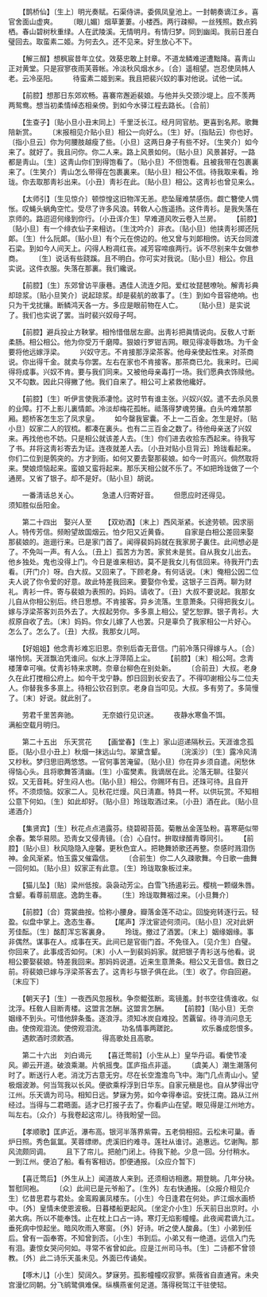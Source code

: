 <!-- { "loadSidebar": true } -->
　　【鹊桥仙】〔生上〕明光奏赋。石渠侍讲。委佩凤皇池上。一封朝奏谪江乡。喜官舍面山虚爽。 
　　〔眼儿媚〕烟草萋萋。小楼西。两行疎柳。一丝残照。数点鸦栖。春山碧树秋重绿。人在武陵溪。无情明月。有情归梦。同到幽闺。我前日差白璧回去。取蛮素二姬。为何去久。还不见来。好生放心不下。 

　　【解三酲】想枫宸昔年立仗。效葵忠敢上封章。不道龙鳞难逆遭黜降。喜靑山正对黄堂。只是寂寥夜雨芙蓉帐。冷淡秋风烟水乡。〔合〕遥相望。岂忍使凤帏人老。云冷巫阳。 
　　待蛮素二姬到来。我且把裴兴奴的事对他说。试他一试。 

　　【前腔】想那日东郊欢畅。喜褰帘邂逅裴娘。与他并头交颈沙堤上。应不羡两两鸳鸯。想当初柔情绰态相亲傍。到如今水驿江程去路长。〔合前〕 

　　【生查子】〔贴小旦小丑末同上〕千里泛长江。经月同官舫。更喜到名邦。歌舞陪新赏。 
　　〔末报相见介贴小旦〕相公一向好么。〔生〕好。〔指贴云〕你也好。〔指小旦云〕你为何腰肢越瘦了些。〔小旦〕这两日身子有些不好。〔生笑介〕如今来了。就好了。我且问你。你二人来。路上风景如何。〔贴小旦〕风景甚好。一路都是靑山。〔生〕这靑山你们到得饱看了。〔贴小旦〕不但饱看。且被我带在包裹裏来了。〔生笑介〕靑山怎么带得在包裹裏来。〔贴小旦〕相公不信。待我取来看。玲珑。你去取那靑衫出来。〔小丑〕靑衫在此。〔贴小旦〕相公。这靑衫也曾见来么。 

　　【太师引】〔生见惊介〕顿惊惶这旧物浑无恙。悲坠屦难禁感伤。觑亡簪使人惆怅。叹蝇头蜗角空忙。受尽了许多风浪。转敎人心旌遥扬。这件靑衫。是我失落在京师的。路迢迢何缘到你行。〔小丑诨介生〕早难道风吹云卷入兰房。 
　　【前腔】〔贴小旦〕有一个绯衣仙子来相访。〔生沈吟介〕非衣。〔贴小旦〕他挟靑衫掷还阮郞。〔生〕什么阮郞。〔贴小旦〕有个元在傍边的。他又曾与刘郞相傍。访天台同渡石梁。到如今人间天上。闪得人粉凋红丧。减芳容啼痕两行。诉不尽别来牛女做参商。 
　　〔生〕说话有些跷蹊。且不明白。你可实对我说。〔贴小旦〕相公。你且实说。这件衣服。失落在那裏。我们纔说。 

　　【前腔】〔生〕东郊曾访平康巷。遇佳人流连夕阳。爱红妆琵琶嘹喨。解靑衫典却琼浆。〔贴小旦笑介〕说起琼浆。却是裴航的故事了。〔生〕到如今音容绝响。也只为干戈扰攘。断鳞鸿天各一方。多应是眼前物在人亡。 
　　〔贴小旦〕是实说了。我们也实说了罢。当时裴兴奴母子呵。 

　　【前腔】避兵投止方鞅掌。相怜惜借居左廊。出靑衫把眞情说向。反敎人寸断柔肠。相公相公。他为你受万千磨障。狠娘行罗钳吉网。眼见得凌辱数场。为千金要将他远嫁浮梁。 
　　兴奴守志。不肯接那浮梁茶客。他母亲使起性来。对茶商说。你出得千金。就卖与你罢。左右在家也不肯接客。那茶商已允。我来时。已闻得将成事。兴奴不肯。要与我们同来。又被他母亲毒打一场。我们愿典衣饰赎他。又不勾数。因此只得撇了他。我们自来了。相公可上紧救他纔好。 

　　【前腔】〔生〕听伊言使我添凄怆。这时节有谁主张。兴奴兴奴。遣不去杀风景的业障。打不上影儿裏情郞。冷淡却梅花孤帐。祗落得梦魂劳攘。白头吟难禁那厢。题桥客怎生忘了凤求皇。 
　　如今罄我宦囊。不上一二百金。怎生是好。〔贴小旦〕奴家二人的钗梳。都凑在裏头。也有二三百金之数了。待他母亲送了兴奴来。再找他也不妨。只是相公就该差人去。〔生〕你们进去收拾东西起来。待我写了书。幷将这靑衫寄去为证。连夜就差人去。〔小丑对贴小旦背云〕玲珑看起来。你们二位到是鹘突的。方才到衙。如何又要去娶那裴娘。如今一时高兴。倘然取将来。樊娘烦恼起来。蛮娘又蛮将起来。那乐天相公就不乐了。不如把玲珑做了一个通房。又省了银子。却不是好。〔贴小旦〕胡说。 

　　一番淸话总关心。　　　　急遣人归寄好音。 
　　但愿应时还得见。　　　　须知胜似岳阳金。 

　　第二十四出　娶兴人至 
　　【双劝酒】〔末上〕西风渐紧。长途劳顿。因求丽人。特传芳信。频盼望故国烟云。怕夕阳又近黄昏。 
　　自家是白相公差回来娶那裴娘的。迤逦行来。已是家门首了。闻得裴妈妈就在我家房子裏住。此间想必是了。不免叫一声。有人么。〔丑上〕孤苦方为苦。家贫未是贫。自从我女儿出去。他乡独处。鬼也没得上门。今日是谁来相访。莫不是我女儿有信回来。待我开门去看。〔开门介〕呀。白大叔。又回来了。下顾老身。有何话说。〔末〕俺相公因二位夫人说了你令爱的好意。故此特差我回来。要娶你令爱。这银子三百两。聊为财礼。靑衫一件。寄与裴娘为表照的。妈妈。请收了。〔丑〕大叔不要说起。我那女儿自从你相公别后。终日思想。不肯接客。异乡流落。生意萧条。只得把我女儿。嫁与浮梁茶客刘员外去了。大叔起劳你。多多禀上相公。望乞恕罪。银子靑衫。大叔原自收了去。〔末〕妈妈。你女儿嫁了人也罢。只是辜负了我家相公一片好心。怎么了。怎么了。〔丑〕大叔。我那女儿呵。 

　　【好姐姐】他念靑衫难忘旧恩。奈别后杳无音信。门前冷落只得嫁与人。〔合〕堪怜悯。天涯飘泊凭谁问。似水上浮萍陌上尘。 
　　【前腔】〔末〕相公呵。念靑楼薄幸可嗔。仗靑衫特来求聘。奈章台柳色在别处新。 
　　〔合前丑〕大叔。老身久在此打搅相公府上。如今干戈宁静。卽日回到长安去了。不得叩谢相公与二位夫人。你替我多多禀上。待相公钦召到京。老身自当叩见。大叔。多有劳了。多简慢了。〔末〕好说。就此别了。 

　　劳君千里苦奔驰。　　　　无奈娘行见识迷。 
　　夜静水寒鱼不饵。　　　　满船空载月明归。 

　　第二十五出　乐天赏花 
　　【画堂春】〔生上〕家山迢递隔秋云。天涯谁念孤臣。〔贴小旦小丑上〕秋烟一抹远山匀。翠黛含颦。 
　　〔浣溪沙〕〔生〕露冷风淸又杪秋。梦归思旧两悠悠。一官何事苦淹留。〔贴小旦〕你在异乡须自遣。闲愁休得恼心头。且将歌舞答淸幽。〔生〕小蛮樊素。我谪居在此。沦落无聊。往娶兴奴。又无音耗。好生闷人也。〔贴小旦〕相公。你赐环有日。还珠可待。且自开怀。不须烦恼。奴家二人。见秋花烂熳。风日淸嘉。特具一杯。以供玩赏。不知相公意下何如。〔生〕如此却好。〔贴小旦〕玲珑取酒过来。〔小丑〕酒在此。〔贴小旦递酒介〕 

　　【集贤宾】〔生〕秋花点点浥露芬。绕碧砌苔茵。菊散丛金莲坠粉。喜寒葩似带余春。繁华易陨。恐靑女又侵靑镜。〔合〕心自忖。拚取绿醑靑尊同引。 
　　【前腔】〔贴小旦〕秋风隐隐入座馨。更秋色宜人。把艳舞娇歌还再整。奈感时溅泪伤神。金风渐紧。怕玉露又催霜信。 
　　〔合前生〕你二人久疎歌舞。今日歌一曲舞一回何如。〔贴小旦〕奴家正有此意。〔生〕玲珑取象板过来。 

　　【猫儿坠】〔贴〕梁州低按。袅袅动芳尘。白雪飞扬遏彩云。樱桃一颗缀朱唇。含颦。看尊前扇底。逸韵生春。 
　　〔生〕玲珑取舞裀过来。〔小旦舞介〕 

　　【前腔】〔合〕霓裳曲按。恰称小腰身。瓣落金莲不动尘。回旋宛转逐行云。轻盈。似盘中掌上。逸态生春。 
　　【尾声】浮沈宦迹何须问。〔贴小旦〕况对此姸芳佳酝。〔生〕酩酊浑忘客裏身。 
　　玲珑。撤过了酒罢。〔末上〕姻缘姻缘。事非偶然。谋事在人。成事在天。此间已是官衙门首。不免径入。〔见介生〕白璧。你回来了。此事成否如何。〔末〕小人一到裴妈妈家。就把银子靑衫送与他看。说相公要娶裴娘。特差我回来。那妈妈说道。近来生意萧条。相公又无音信。数日之前。将裴娘已嫁与浮梁茶客去了。这靑衫与银子俱在此。〔生〕收了。你自回避。〔末应下〕 

　　【朝天子】〔生〕一夜西风忽报秋。争奈鲲弦断。鸾镜羞。封书空往倩谁收。似沈浮。枉敎人目断靑楼。这盟言怎酬。这盟言怎酬。 
　　【前腔】〔贴小旦〕无奈姻缘不到头。可惜他辞条蚤。逐浪浮。须知冰炭自难投。苦覊留。待寻消问息无由。使傍观泪流。使傍观泪流。 
　　功名情事两蹉跎。　　　　欢乐番成怨恨多。 
　　遇飮酒时须飮酒。　　　　得高歌处且高歌。 

　　第二十六出　刘白谒元 
　　【喜迁莺前】〔小生从上〕皇华丹诏。看使节凌风。卿云开道。破浪乘潮。片帆摇曳。匡庐指点非遥。 
　　〔虞美人〕潮生潮落何时了。断送行人老。消沈万古意无穷。尽在长空澹澹鸟飞中。海门几点靑山小。望极烟波渺。何当驾我以长风。便欲乘桴浮到日华东。自家元稹是也。自从梦得出守江州。乐天谪为司马。相知日远。梦寐为劳。如今幸得奉诏。安抚江南。路从江州经过。当得与二君晤面。适才已打报子去了。你看庐山在望。眼见得是江州地方。叫左右。〔众介〕与我卷起这帘儿。待我盼望一回。 

　　【孝顺歌】匡庐近。瀑布高。银河半落界紫霄。五老倘相招。云松未可巢。香炉日照。秀色氤氲。芙蓉缥缈。虎溪旧约难寻。莲社从谁讨。追惠远。忆谢陶。那风流颇同调。 
　　且下了帘儿。把舱门闭上。待我下舱。少息一回。分付稍水。一到江州。便泊了船。看有客相访。卽便通报。〔众应介暂下〕 

　　【喜迁莺后】〔外生从上〕闻道故人来到。还须相访相邀。期登眺。几年分袂。暂慰同袍。 
　　〔众〕此间已是元爷船了。〔生外〕左右快通报。〔众报介相见介生〕忆昔思君与君处。金鸾殿裏凤楼东。〔小生〕今日逢君在何处。庐江烟水画桥中。〔外〕皇情未使恩波极。日暮楼船更起风。〔坐定介小生〕乐天前日出京时。小弟大病。所以不能奉饯。止在枕上口占一诗。寒灯无焰影幢幢。此夜闻君谪九江。垂死病中惊起坐。暗风吹雨入寒窗。〔外〕好诗。听之使人酸鼻。〔生〕小弟到任后。曾有一函奉寄。不知曾到否。〔小生〕书到后。小弟又有一绝道。远信入门先有泪。妻惊女哭问何如。寻常不省曾如此。应是江州司马书。〔生〕二诗都不曾领教。〔外〕此二诗乐天虽未见。外面已传诵矣。 

　　【啄木儿】〔小生〕契阔久。梦寐劳。孤影幢幢叹寂寥。紫薇省自直通宵。未央宫漫忆同朝。分飞鹓鹭俱难保。纵横燕雀何足道。落得税驾江干驻使轺。 
